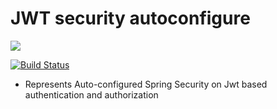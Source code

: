 # JWT security autoconfigure
[![](https://jitpack.io/v/Cobrijani/jwt-security-autoconfigure.svg)](https://jitpack.io/#Cobrijani/jwt-security-autoconfigure)

[![Build Status](https://travis-ci.org/Cobrijani/jwt-security-spring-boot-starter.svg?branch=master)](https://travis-ci.org/Cobrijani/jwt-security-spring-boot-starter)


- Represents Auto-configured Spring Security on Jwt based authentication and authorization
